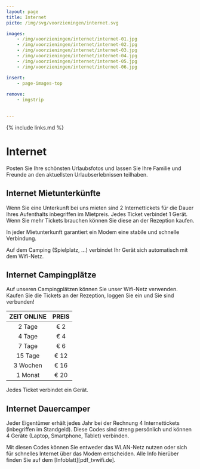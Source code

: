 ```yaml
---
layout: page
title: Internet
picto: /img/svg/voorzieningen/internet.svg

images:
    - /img/voorzieningen/internet/internet-01.jpg
    - /img/voorzieningen/internet/internet-02.jpg
    - /img/voorzieningen/internet/internet-03.jpg
    - /img/voorzieningen/internet/internet-04.jpg
    - /img/voorzieningen/internet/internet-05.jpg
    - /img/voorzieningen/internet/internet-06.jpg

insert:
    - page-images-top
    
remove:
    - imgstrip
    

---
```


{% include links.md %}

# Internet

Posten Sie Ihre schönsten Urlaubsfotos und lassen Sie Ihre Familie und Freunde an den aktuellsten Urlaubserlebnissen teilhaben.

## Internet Mietunterkünfte

Wenn Sie eine Unterkunft bei uns mieten sind 2 Internettickets für die Dauer Ihres Aufenthalts inbegriffen im Mietpreis. Jedes Ticket verbindet 1 Gerät. Wenn Sie mehr Tickets brauchen können Sie diese an der Rezeption kaufen. 

In jeder Mietunterkunft garantiert ein Modem eine stabile und schnelle Verbindung. 

Auf dem Camping (Spielplatz, ...) verbindet Ihr Gerät sich automatisch mit dem Wifi-Netz. 

## Internet Campingplätze

Auf unseren Campingplätzen können Sie unser Wifi-Netz verwenden. Kaufen Sie die Tickets an der Rezeption, loggen Sie ein und Sie sind verbunden!

ZEIT ONLINE         | PREIS       | 
:------------------:|:-----------:|
2 Tage              |€ 2                
4 Tage              |€ 4                     
7 Tage              |€ 6        
15 Tage             |€ 12        
3 Wochen            |€ 16        
1 Monat             |€ 20 

Jedes Ticket verbindet ein Gerät.

## Internet Dauercamper

Jeder Eigentümer erhält jedes Jahr bei der Rechnung 4  Internettickets (inbegriffen im Standgeld).  Diese Codes sind streng persönlich und können 4 Geräte (Laptop, Smartphone, Tablet) verbinden. 

Mit diesen Codes können Sie entweder das WLAN-Netz nutzen oder sich für schnelles Internet über das Modem entscheiden. Alle Info hierüber finden Sie auf dem [Infoblatt][pdf_tvwifi.de]. 
